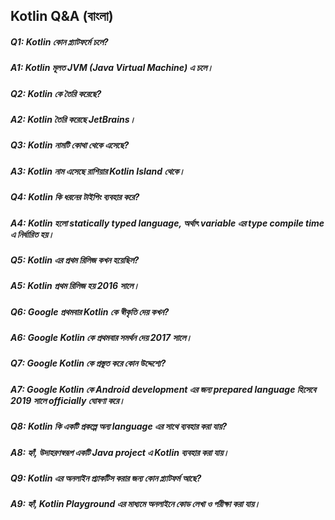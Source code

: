## Kotlin Q&A (বাংলা)

##### Q1: Kotlin কোন প্ল্যাটফর্মে চলে?
##### A1: Kotlin মূলত JVM (Java Virtual Machine) এ চলে।

##### Q2: Kotlin কে তৈরি করেছে?
##### A2: Kotlin তৈরি করেছে JetBrains।

##### Q3: Kotlin নামটি কোথা থেকে এসেছে?
##### A3: Kotlin নাম এসেছে রাশিয়ার Kotlin Island থেকে।

##### Q4: Kotlin কি ধরনের টাইপিং ব্যবহার করে?
##### A4: Kotlin হলো statically typed language, অর্থাৎ variable এর type compile time এ নির্ধারিত হয়।

##### Q5: Kotlin এর প্রথম রিলিজ কখন হয়েছিল?
##### A5: Kotlin প্রথম রিলিজ হয় 2016 সালে।

##### Q6: Google প্রথমবার Kotlin কে স্বীকৃতি দেয় কখন?
##### A6: Google Kotlin কে প্রথমবার সমর্থন দেয় 2017 সালে।

##### Q7: Google Kotlin কে প্রস্তুত করে কোন উদ্দেশ্যে?
##### A7: Google Kotlin কে Android development এর জন্য prepared language হিসেবে 2019 সালে officially ঘোষণা করে।

##### Q8: Kotlin কি একটি প্রকল্পে অন্য language এর সাথে ব্যবহার করা যায়?
##### A8: হ্যাঁ, উদাহরণস্বরূপ একটি Java project এ Kotlin ব্যবহার করা যায়।

##### Q9: Kotlin এর অনলাইন প্র্যাকটিস করার জন্য কোন প্ল্যাটফর্ম আছে?
##### A9: হ্যাঁ, Kotlin Playground এর মাধ্যমে অনলাইনে কোড লেখা ও পরীক্ষা করা যায়।

